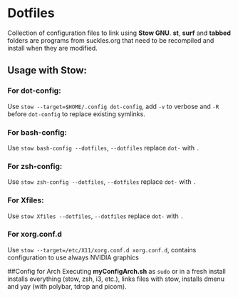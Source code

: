 # Dotfiles
Collection of configuration files to link using **Stow GNU**.
**st**, **surf** and **tabbed** folders are programs from suckles.org that need to be recompiled and install when they are modified.
## Usage with Stow:
### For dot-config:
Use `stow --target=$HOME/.config dot-config`, add `-v` to verbose and `-R` before `dot-config` to replace existing symlinks.
### For bash-config:
Use `stow bash-config --dotfiles`, `--dotfiles` replace `dot-` with `.`
### For zsh-config:
Use `stow zsh-config --dotfiles`, `--dotfiles` replace `dot-` with `.`
### For Xfiles:
Use `stow Xfiles --dotfiles`, `--dotfiles` replace `dot-` with `.`
### For xorg.conf.d
Use `stow --target=/etc/X11/xorg.conf.d xorg.conf.d`, contains configuration to use always NVIDIA graphics

##Config for Arch
Executing **myConfigArch.sh** as `sudo` or in a fresh install installs everything (stow, zsh, i3, etc.), links files with stow, installs dmenu and yay (with polybar, tdrop and picom).
